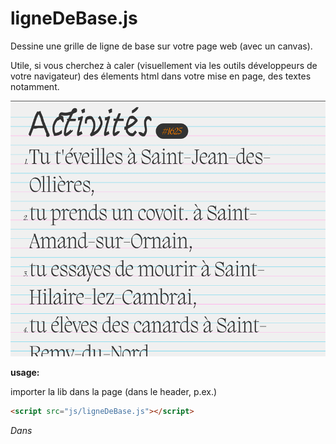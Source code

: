 # ligneDeBase.js
Dessine une grille de ligne de base sur votre page web (avec un canvas).

Utile, si vous cherchez à caler (visuellement via les outils développeurs de votre navigateur) des élements html dans votre mise en page, des textes notamment.

![écran](preview.png)

**usage:**

importer la lib dans la page (dans le header, p.ex.)
```html
<script src="js/ligneDeBase.js"></script>
```
_Dans <script>_
  
_ligneDeBase.show(pattern,margin,level,style);_
```js
ligneDeBase.show(5,20,"dotted");
// ou passage d'un objet contenant un ou plusieurs paramètres
ligneDeBase.show({'pattern': 3,'style':"dotted", 'under':"yourHTMLElement", 'margin':"2rem"})
```
**paramètres:**
- `size`: [facultatif] taille de la grille (en px), par défaut, le script calcule la grille en fonction du `font-size` sur le body et utilise un `line-height` de 120%
- `style`: [facultatif] `"dotted"` ou `"solid"` (paramètre de la ligne). Par défaut, `'style' : "dotted"`
- `pattern`: [facultatif] répétition du motif de couleurs -> color / colorM. Par défaut le `'pattern' = 5`
```js
// crée une grille de ligne de base avec une alternance de 2 lignes bleues, une ligne rose
ligneDeBase.show({'pattern': 3,'style':"dotted"})
```
- `color`: [facultatif] couleur des lignes intermédiaires (propriété css  -> rgb(255,0,0) ou rgba(255,0,0,.5). Par défaut `'color' : "rgba(0,176,228,.66)"`
- `colorM`: [facultatif] couleur des lignes principales (propriété css  -> rgb(255,0,0) ou rgba(255,0,0,.5). Par défaut, `'colorM' : "rgba(255, 100, 217,1)"`
- `margin`: [facultatif] décalage vertical de la ligne de base. Par défaut, `'margin' : 0`
Accepte une String (p.ex: `8rem`) en rem uniquement ou `Chiffre` (sera converti en px).
- `under:` [facultatif] accepte un ElementHTML (p.ex. "main") ou une classe (p.ex. ".classe") ou un ID (p.ex "#id"). Par défaut, le canvas est dessiné au dessus de tout (peut être problematique avec le "examiner l'élement" de l'outil développeur des navigateurs.

